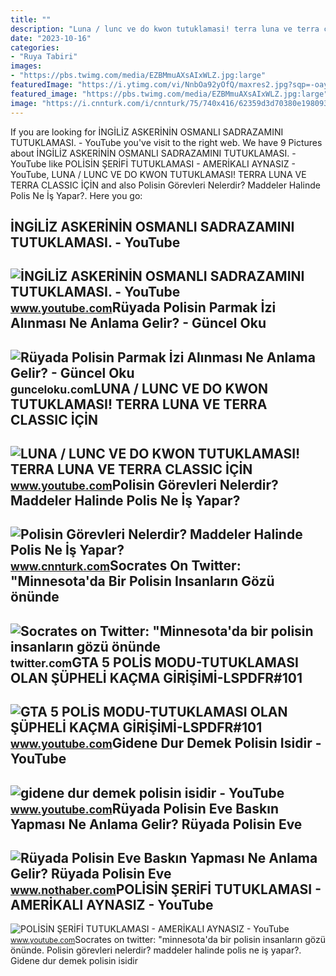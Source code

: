 ```yaml
---
title: ""
description: "Luna / lunc ve do kwon tutuklamasi! terra luna ve terra classic i̇çi̇n"
date: "2023-10-16"
categories:
- "Ruya Tabiri"
images:
- "https://pbs.twimg.com/media/EZBMmuAXsAIxWLZ.jpg:large"
featuredImage: "https://i.ytimg.com/vi/NnbOa92yOfQ/maxres2.jpg?sqp=-oaymwEoCIAKENAF8quKqQMcGADwAQH4Ac4FgALQBYoCDAgAEAEYXSBdKF0wDw==&amp;rs=AOn4CLA9UnAg5o_9jjiJcVtO_Ji9gxGW8w"
featured_image: "https://pbs.twimg.com/media/EZBMmuAXsAIxWLZ.jpg:large"
image: "https://i.cnnturk.com/i/cnnturk/75/740x416/62359d3d70380e198093857b.jpg"
---
```


If you are looking for İNGİLİZ ASKERİNİN OSMANLI SADRAZAMINI TUTUKLAMASI. - YouTube you've visit to the right web. We have 9 Pictures about İNGİLİZ ASKERİNİN OSMANLI SADRAZAMINI TUTUKLAMASI. - YouTube like POLİSİN ŞERİFİ TUTUKLAMASI - AMERİKALI AYNASIZ - YouTube, LUNA / LUNC VE DO KWON TUTUKLAMASI! TERRA LUNA VE TERRA CLASSIC İÇİN and also Polisin Görevleri Nelerdir? Maddeler Halinde Polis Ne İş Yapar?. Here you go:

İNGİLİZ ASKERİNİN OSMANLI SADRAZAMINI TUTUKLAMASI. - YouTube
------------------------------------------------------------

 ![İNGİLİZ ASKERİNİN OSMANLI SADRAZAMINI TUTUKLAMASI. - YouTube](https://i.ytimg.com/vi/a0sqrQhBNhY/maxresdefault.jpg?sqp=-oaymwEmCIAKENAF8quKqQMa8AEB-AGUA4AC0AWKAgwIABABGH8gQSggMA8=&rs=AOn4CLCAo9O89BPcSNeZX5bd6w3NB0WBGg) <small>www.youtube.com</small>Rüyada Polisin Parmak İzi Alınması Ne Anlama Gelir? - Güncel Oku
----------------------------------------------------------------

 ![Rüyada Polisin Parmak İzi Alınması Ne Anlama Gelir? - Güncel Oku](https://gunceloku.com/uploads/ruyada-allah-demek-ne-anlama-gelir-6229e0201c904.png) <small>gunceloku.com</small>LUNA / LUNC VE DO KWON TUTUKLAMASI! TERRA LUNA VE TERRA CLASSIC İÇİN
--------------------------------------------------------------------

 ![LUNA / LUNC VE DO KWON TUTUKLAMASI! TERRA LUNA VE TERRA CLASSIC İÇİN](https://i.ytimg.com/vi/OTu8LVyI7IA/maxresdefault.jpg) <small>www.youtube.com</small>Polisin Görevleri Nelerdir? Maddeler Halinde Polis Ne İş Yapar?
---------------------------------------------------------------

 ![Polisin Görevleri Nelerdir? Maddeler Halinde Polis Ne İş Yapar?](https://i.cnnturk.com/i/cnnturk/75/740x416/62359d3d70380e198093857b.jpg) <small>www.cnnturk.com</small>Socrates On Twitter: "Minnesota'da Bir Polisin Insanların Gözü önünde
---------------------------------------------------------------------

 ![Socrates on Twitter: "Minnesota'da bir polisin insanların gözü önünde](https://pbs.twimg.com/media/EZBMmuAXsAIxWLZ.jpg:large) <small>twitter.com</small>GTA 5 POLİS MODU-TUTUKLAMASI OLAN ŞÜPHELİ KAÇMA GİRİŞİMİ-LSPDFR#101
-------------------------------------------------------------------

 ![GTA 5 POLİS MODU-TUTUKLAMASI OLAN ŞÜPHELİ KAÇMA GİRİŞİMİ-LSPDFR#101](https://i.ytimg.com/vi/-S12PFzhvmg/maxresdefault.jpg) <small>www.youtube.com</small>Gidene Dur Demek Polisin Isidir - YouTube
-----------------------------------------

 ![gidene dur demek polisin isidir - YouTube](https://i.ytimg.com/vi/NnbOa92yOfQ/maxres2.jpg?sqp=-oaymwEoCIAKENAF8quKqQMcGADwAQH4Ac4FgALQBYoCDAgAEAEYXSBdKF0wDw==&rs=AOn4CLA9UnAg5o_9jjiJcVtO_Ji9gxGW8w) <small>www.youtube.com</small>Rüyada Polisin Eve Baskın Yapması Ne Anlama Gelir? Rüyada Polisin Eve
---------------------------------------------------------------------

 ![Rüyada Polisin Eve Baskın Yapması Ne Anlama Gelir? Rüyada Polisin Eve](https://i.nothaber.com/storage/files/images/2021/12/02/ruyada-polisin-eve-baskin-yapmasi-61a90e1f26778.jpeg) <small>www.nothaber.com</small>POLİSİN ŞERİFİ TUTUKLAMASI - AMERİKALI AYNASIZ - YouTube
--------------------------------------------------------

 ![POLİSİN ŞERİFİ TUTUKLAMASI - AMERİKALI AYNASIZ - YouTube](https://i.ytimg.com/vi/BwrSH-jGckw/maxresdefault.jpg) <small>www.youtube.com</small>Socrates on twitter: "minnesota'da bir polisin insanların gözü önünde. Polisin görevleri nelerdir? maddeler halinde polis ne i̇ş yapar?. Gidene dur demek polisin isidir
